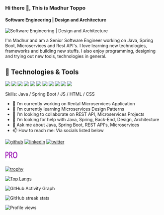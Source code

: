 ### Hi there 👋, This is Madhur Toppo
#### Software Engineering | Design and Architecture
![Software Engineering | Design and Architecture](https://media-exp1.licdn.com/dms/image/C4E16AQEQkaEoKvdXaQ/profile-displaybackgroundimage-shrink_350_1400/0/1601040551493?e=1622678400&v=beta&t=H7PzCagAvWs_iP7IH0DTN7hL7TPR7ebYU7ZgdPEdXeg)

I'm Madhur and am a Senior Software Engineer working on Java, Spring Boot, Microservices and Rest API's. I love learning new technologies, frameworks and building new stuffs. I also enjoy programming, designing and trying out new tools, technologies in general.

## 🔧 Technologies & Tools
![](https://img.shields.io/badge/OS-Linux-informational?style=flat&logo=linux&logoColor=white&color=2bbc8a)
![](https://img.shields.io/badge/OS-Mac-informational?style=for-the-badge&logo=mac&logoColor=white&color=2bbc8a)
![](https://img.shields.io/badge/Editor-Visual-Studio-Code-informational?style=flat&logo=intellij-idea&logoColor=white&color=2bbc8a)
![](https://img.shields.io/badge/Code-Java-informational?style=for-the-badge&logo=java&logoColor=white&color=2bbc8a)
![](https://img.shields.io/badge/Code-JavaScript-informational?style=for-the-badge&logo=javascript&logoColor=white&color=2bbc8a)
![](https://img.shields.io/badge/Code-React-informational?style=flat&logo=react&logoColor=white&color=2bbc8a)
![](https://img.shields.io/badge/Code-NodeJS-informational?style=flat&logo=node.js&logoColor=white&color=2bbc8a)
![](https://img.shields.io/badge/Tools-MySQL-informational?style=flat&logo=mysql&logoColor=white&color=2bbc8a)
![](https://img.shields.io/badge/Tools-MongoDB-informational?style=flat&logo=mongodb&logoColor=white&color=2bbc8a)
![](https://img.shields.io/badge/Tools-Docker-informational?style=flat&logo=docker&logoColor=white&color=2bbc8a)
![](https://visitor-badge.glitch.me/badge?page_id=abhishekpatel946.abhishekpatel946?color=2bbc8a)

Skills: Java / Spring Boot / JS / HTML / CSS

- 🔭 I’m currently working on Rental Microservices Application 
- 🌱 I’m currently learning Microservices Design Patterns 
- 👯 I’m looking to collaborate on REST API, Microservices Projects 
- 🤔 I’m looking for help with Java, Spring, Back-End, Design, Architecture 
- 💬 Ask me about Java, Spring Boot, REST API's, Microservices 
- 📫 How to reach me: Via socials listed below 


[<img src='https://cdn.jsdelivr.net/npm/simple-icons@3.0.1/icons/github.svg' alt='github' height='40'>](https://github.com/madhurtoppo)  [<img src='https://cdn.jsdelivr.net/npm/simple-icons@3.0.1/icons/linkedin.svg' alt='linkedin' height='40'>](https://www.linkedin.com/in/madhurtoppo/)  [<img src='https://cdn.jsdelivr.net/npm/simple-icons@3.0.1/icons/twitter.svg' alt='twitter' height='40'>](https://twitter.com/madhurtoppo)  

<a href='https://github.com/pricing'><img src='https://raw.githubusercontent.com/acervenky/animated-github-badges/master/assets/pro.gif' width='40' height='40'></a> 

[![trophy](https://github-profile-trophy.vercel.app/?username=madhurtoppo)](https://github.com/ryo-ma/github-profile-trophy)

[![Top Langs](https://github-readme-stats.vercel.app/api/top-langs/?username=madhurtoppo&layout=compact)](https://github.com/anuraghazra/github-readme-stats)

![GitHub Activity Graph](https://activity-graph.herokuapp.com/graph?username=madhurtoppo)  

![GitHub streak stats](https://github-readme-streak-stats.herokuapp.com/?user=madhurtoppo)  

![Profile views](https://gpvc.arturio.dev/madhurtoppo)  
